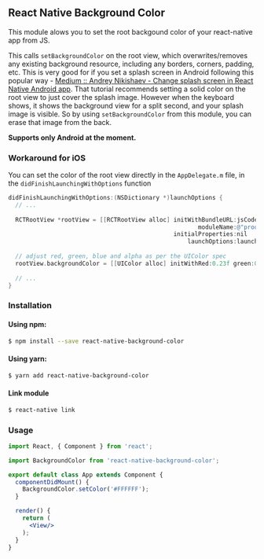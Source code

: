 ## React Native Background Color
  This module alows you to set the root backgound color of your react-native app from JS.
  
  This calls `setBackgroundColor` on the root view, which overwrites/removes any existing background resource, including any borders, corners, padding, etc. This is very good for if you set a splash screen in Android following this popular way - [Medium :: Andrey Nikishaev - Change splash screen in React Native Android app](https://medium.com/react-native-development/change-splash-screen-in-react-native-android-app-74e6622d699). That tutorial recommends setting a solid color on the root view to just cover the splash image. However when the keyboard shows, it shows the background view for a split second, and your splash image is visible. So by using `setBackgroundColor` from this module, you can erase that image from the back.

**Supports only Android at the moment.**

### Workaround for iOS
  You can set the color of the root view directly in the `AppDelegate.m` file, in the `didFinishLaunchingWithOptions` function
  ```objective-c
  didFinishLaunchingWithOptions:(NSDictionary *)launchOptions {
    // ...
    
    RCTRootView *rootView = [[RCTRootView alloc] initWithBundleURL:jsCodeLocation
                                                        moduleName:@"proquantMobile"
                                                 initialProperties:nil
                                                     launchOptions:launchOptions]; <--- after this line
    
    // adjust red, green, blue and alpha as per the UIColor spec
    rootView.backgroundColor = [[UIColor alloc] initWithRed:0.23f green:0.25f blue:0.82f alpha:1.0];
    
    // ...
  }
  ```
  
  

### Installation

#### Using npm:

```sh
$ npm install --save react-native-background-color
```

#### Using yarn:

```sh
$ yarn add react-native-background-color
```

#### Link module

```sh
$ react-native link
```

### Usage

```jsx
import React, { Component } from 'react';

import BackgroundColor from 'react-native-background-color';

export default class App extends Component {
  componentDidMount() {
    BackgroundColor.setColor('#FFFFFF');
  }

  render() {
    return (
      <View/>
    );
  }
}

```
